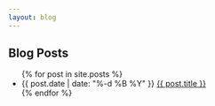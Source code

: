 ```yaml
---
layout: blog
---
```


## Blog Posts

<ul>
  {% for post in site.posts %}
    <li>
      {{ post.date  | date: "%-d %B %Y"  }} <a href="{{ post.url }}">{{ post.title }} </a>
    </li>
  {% endfor %}
</ul>
